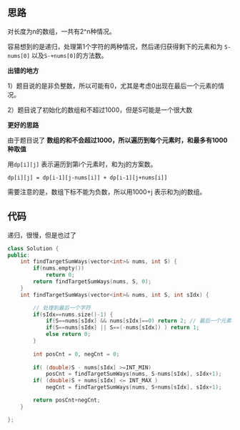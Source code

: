 ## 思路

对长度为n的数组，一共有2^n种情况。

容易想到的是递归，处理第1个字符的两种情况，然后递归获得剩下的元素和为 `S-nums[0]` 以及`S-+nums[0]`的方法数。

**出错的地方**

1）题目说的是非负整数，所以可能有0，尤其是考虑0出现在最后一个元素的情况。

2）题目说了初始化的数组和不超过1000，但是S可能是一个很大数

**更好的思路**

由于题目说了 **数组的和不会超过1000，所以遍历到每个元素时，和最多有1000种取值**

用`dp[i][j]` 表示遍历到第i个元素时，和为j的方案数。

`dp[i][j] = dp[i-1][j-nums[i]] + dp[i-1][j+nums[i]]`

需要注意的是，数组下标不能为负数，所以用1000+j 表示和为j的数组。



## 代码

递归，很慢，但是也过了

```c++
class Solution {
public:
    int findTargetSumWays(vector<int>& nums, int S) {
        if(nums.empty())
            return 0;   
        return findTargetSumWays(nums, S, 0);
    }
    int findTargetSumWays(vector<int>& nums, int S, int sIdx) {

        // 处理到最后一个字符
        if(sIdx==nums.size()-1) {
            if(S==nums[sIdx] && nums[sIdx]==0) return 2; // 最后一个元素可能是0
            if(S==nums[sIdx] || S==(-nums[sIdx]) ) return 1;
            else return 0;
        }
        
        int posCnt = 0, negCnt = 0;
        
        if( (double)S - nums[sIdx] >=INT_MIN)
            posCnt = findTargetSumWays(nums, S-nums[sIdx], sIdx+1);
        if( (double)S + nums[sIdx] <= INT_MAX )
            negCnt = findTargetSumWays(nums, S+nums[sIdx], sIdx+1);

        return posCnt+negCnt;
    }

};
```

